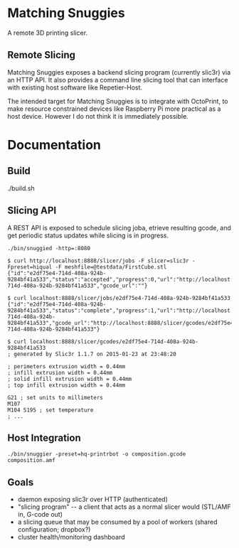 Matching Snuggies
=================

A remote 3D printing slicer.

Remote Slicing
--------------

Matching Snuggies exposes a backend slicing program (currently slic3r) via
an HTTP API. It also provides a command line slicing tool that can
interface with existing host software like Repetier-Host.

The intended target for Matching Snuggies is to integrate with OctoPrint,
to make resource constrained devices like Raspberry Pi more practical as a
host device.  However I do not think it is immediately possible.

Documentation
=============

Build
-----

./build.sh

Slicing API
-----------

A REST API is exposed to schedule slicing joba, etrieve resulting gcode,
and get periodic status updates while slicing is in progress.

```
./bin/snuggied -http=:8080
```

```
$ curl http://localhost:8888/slicer/jobs -F slicer=slic3r -Fpreset=hiqual -F meshfile=@testdata/FirstCube.stl
{"id":"e2df75e4-714d-408a-924b-9284bf41a533","status":"accepted","progress":0,"url":"http://localhost:8888/slicer/jobs/e2df75e4-714d-408a-924b-9284bf41a533","gcode_url":""}
```

```
$ curl localhost:8888/slicer/jobs/e2df75e4-714d-408a-924b-9284bf41a533
{"id":"e2df75e4-714d-408a-924b-9284bf41a533","status":"complete","progress":1,"url":"http://localhost:8888/slicer/jobs/e2df75e4-714d-408a-924b-9284bf41a533","gcode_url":"http://localhost:8888/slicer/gcodes/e2df75e4-714d-408a-924b-9284bf41a533"}
```

```
$ curl localhost:8888/slicer/gcodes/e2df75e4-714d-408a-924b-9284bf41a533
; generated by Slic3r 1.1.7 on 2015-01-23 at 23:48:20

; perimeters extrusion width = 0.44mm
; infill extrusion width = 0.44mm
; solid infill extrusion width = 0.44mm
; top infill extrusion width = 0.44mm

G21 ; set units to millimeters
M107
M104 S195 ; set temperature
; ...
```

Host Integration
----------------

```
./bin/snuggier -preset=hq-printrbot -o composition.gcode composition.amf
```

Goals
-----

- daemon exposing slic3r over HTTP (authenticated)
- "slicing program" -- a client that acts as a normal slicer would
  (STL/AMF in, G-code out)
- a slicing queue that may be consumed by a pool of workers (shared
  configuration; dropbox?)
- cluster health/monitoring dashboard
